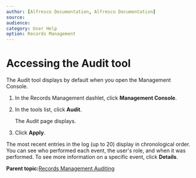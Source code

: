 ```yaml
---
author: [Alfresco Documentation, Alfresco Documentation]
source: 
audience: 
category: User Help
option: Records Management
---
```


# Accessing the Audit tool

The Audit tool displays by default when you open the Management Console.

1.  In the Records Management dashlet, click **Management Console**.

2.  In the tools list, click **Audit**.

    The Audit page displays.

3.  Click **Apply**.


The most recent entries in the log \(up to 20\) display in chronological order. You can see who performed each event, the user's role, and when it was performed. To see more information on a specific event, click **Details**.

**Parent topic:**[Records Management Auditing](../concepts/rm-audit-intro.md)

